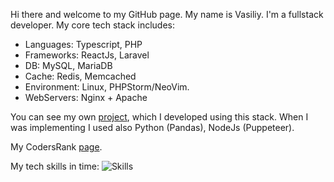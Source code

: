 Hi there and welcome to my GitHub page. My name is Vasiliy. I'm a fullstack developer.
My core tech stack includes:
- Languages: Typescript, PHP
- Frameworks: ReactJs, Laravel
- DB: MySQL, MariaDB
- Cache: Redis, Memcached
- Environment: Linux, PHPStorm/NeoVim.
- WebServers: Nginx + Apache

You can see my own [project](https://magistral-perm.ru), which I developed using this stack. When I was implementing I used also Python (Pandas), NodeJs (Puppeteer).

My CodersRank [page](https://profile.codersrank.io/user/lx4777).

My tech skills in time:
![Skills](https://cr-skills-chart-widget.azurewebsites.net/api/api?username=lx4777)

